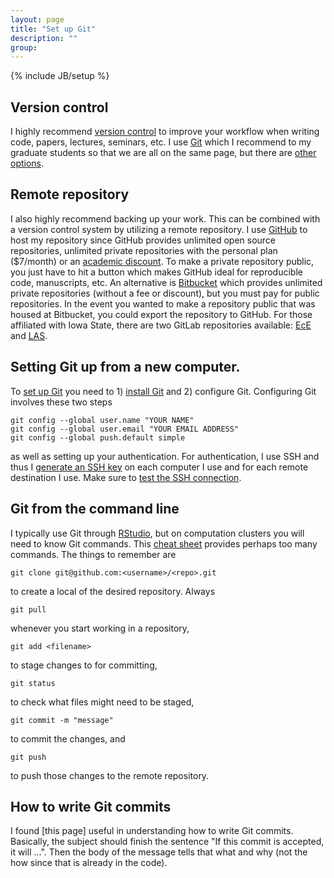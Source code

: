 ```yaml
---
layout: page
title: "Set up Git"
description: ""
group: 
---
```

{% include JB/setup %}

## Version control

I highly recommend [version control](https://en.wikipedia.org/wiki/Version_control) to improve your workflow when writing code, papers, lectures, seminars, etc. I use [Git](https://git-scm.com/) which I recommend to my graduate students so that we are all on the same page, but there are [other options](https://en.wikipedia.org/wiki/List_of_version_control_software). 


## Remote repository

I also highly recommend backing up your work. This can be combined with a version control system by utilizing a remote repository. I use [GitHub](https://github.com/) to host my repository since GitHub provides unlimited open source repositories, unlimited private repositories with the personal plan ($7/month) or an [academic discount](https://education.github.com/). 
To make a private repository public, you just have to hit a button which makes GitHub ideal for reproducible code, manuscripts, etc. 
An alternative is [Bitbucket](https://bitbucket.org/) which provides unlimited private repositories (without a fee or discount), but you must pay for public repositories. 
In the event you wanted to make a repository public that was housed at Bitbucket, you could export the repository to GitHub.
For those affiliated with Iowa State, there are two GitLab repositories available: [EcE](https://git.ece.iastate.edu/) and [LAS](https://git.linux.iastate.edu/).


## Setting Git up from a new computer. 

To [set up Git](https://help.github.com/articles/set-up-git/) you need to 1) [install Git](https://git-scm.com/downloads) and 2) configure Git.
Configuring Git involves these two steps

    git config --global user.name "YOUR NAME"
    git config --global user.email "YOUR EMAIL ADDRESS"
    git config --global push.default simple

as well as setting up your authentication. 
For authentication, I use SSH and thus I [generate an SSH key](https://help.github.com/articles/generating-an-ssh-key/)  on each computer I use and for each remote destination I use. 
Make sure to [test the SSH connection](https://help.github.com/articles/testing-your-ssh-connection/). 


##  Git from the command line

I typically use Git through [RStudio](https://www.rstudio.com/), but on computation clusters you will need to know Git commands. 
This [cheat sheet](https://www.git-tower.com/blog/git-cheat-sheet/) provides perhaps too many commands. 
The things to remember are 

    git clone git@github.com:<username>/<repo>.git
   
to create a local of the desired repository. Always 

    git pull
    
whenever you start working in a repository, 

    git add <filename>
   
to stage changes to <filename> for committing,

    git status
    
to check what files might need to be staged,

    git commit -m "message"
    
to commit the changes, and

    git push
    
to push those changes to the remote repository. 


## How to write Git commits

I found [this page] useful in understanding how to write Git commits. 
Basically, the subject should finish the sentence "If this commit is accepted, it will ...".
Then the body of the message tells that what and why (not the how since that is already in the code).

